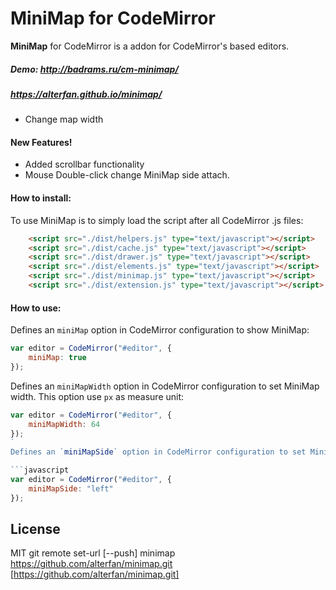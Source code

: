 # MiniMap for CodeMirror

**MiniMap** for CodeMirror is a addon for CodeMirror's based editors.
##### Demo: http://badrams.ru/cm-minimap/
#####       https://alterfan.github.io/minimap/
-   Change map width

#### New Features!
-   Added scrollbar functionality
-   Mouse Double-click change MiniMap side attach.

#### How to install:

To use MiniMap is to simply load the script after all CodeMirror .js files:

```html
    <script src="./dist/helpers.js" type="text/javascript"></script>
    <script src="./dist/cache.js" type="text/javascript"></script>
    <script src="./dist/drawer.js" type="text/javascript"></script>
    <script src="./dist/elements.js" type="text/javascript"></script>
    <script src="./dist/minimap.js" type="text/javascript"></script>
    <script src="./dist/extension.js" type="text/javascript"></script>
```

#### How to use:

Defines an `miniMap` option in CodeMirror configuration to show MiniMap:

```javascript
var editor = CodeMirror("#editor", {
	miniMap: true
});
```

Defines an `miniMapWidth` option in CodeMirror configuration to set MiniMap width. This option use `px` as measure unit:

```javascript
var editor = CodeMirror("#editor", {
	miniMapWidth: 64
});
`
Defines an `miniMapSide` option in CodeMirror configuration to set MiniMap side. This option use `left/right` :

```javascript
var editor = CodeMirror("#editor", {
	miniMapSide: "left"
});
```

## License

MIT
git remote set-url [--push] minimap https://github.com/alterfan/minimap.git [https://github.com/alterfan/minimap.git]